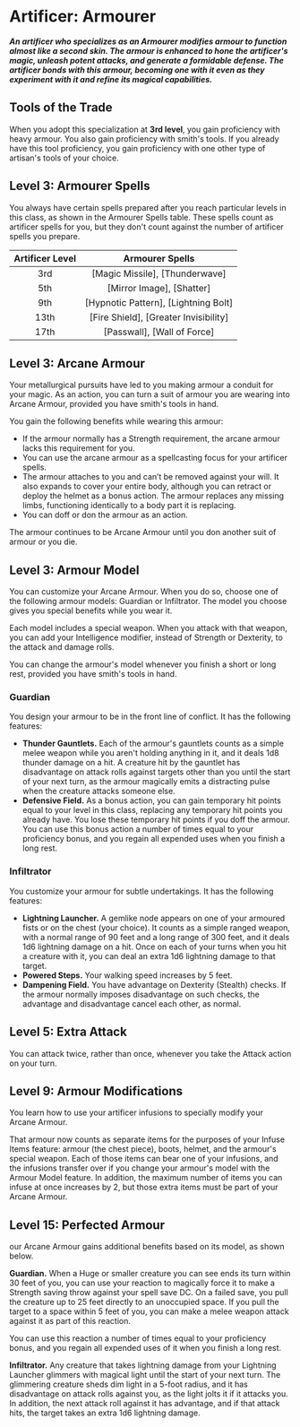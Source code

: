 # Artificer: Armourer

***An artificer who specializes as an Armourer modifies armour to function almost like a second skin. The armour is enhanced to hone the artificer's magic, unleash potent attacks, and generate a formidable defense. The artificer bonds with this armour, becoming one with it even as they experiment with it and refine its magical capabilities.***

## Tools of the Trade

When you adopt this specialization at **3rd level**, you gain proficiency with heavy armour. You also gain proficiency with smith's tools. If you already have this tool proficiency, you gain proficiency with one other type of artisan's tools of your choice.

## Level 3: Armourer Spells

You always have certain spells prepared after you reach particular levels in this class, as shown in the Armourer Spells table. These spells count as artificer spells for you, but they don't count against the number of artificer spells you prepare.

| Artificer Level | Armourer Spells |
|:-:|:-:|
| 3rd | [Magic Missile], [Thunderwave] |
| 5th | [Mirror Image], [Shatter] |
| 9th | [Hypnotic Pattern], [Lightning Bolt] |
| 13th | [Fire Shield], [Greater Invisibility] |
| 17th | [Passwall], [Wall of Force] |

## Level 3: Arcane Armour

Your metallurgical pursuits have led to you making armour a conduit for your magic. As an action, you can turn a suit of armour you are wearing into Arcane Armour, provided you have smith's tools in hand.

You gain the following benefits while wearing this armour:

- If the armour normally has a Strength requirement, the arcane armour lacks this requirement for you.
- You can use the arcane armour as a spellcasting focus for your artificer spells.
- The armour attaches to you and can’t be removed against your will. It also expands to cover your entire body, although you can retract or deploy the helmet as a bonus action. The armour replaces any missing limbs, functioning identically to a body part it is replacing.
- You can doff or don the armour as an action.

The armour continues to be Arcane Armour until you don another suit of armour or you die.

## Level 3: Armour Model

You can customize your Arcane Armour. When you do so, choose one of the following armour models: Guardian or Infiltrator. The model you choose gives you special benefits while you wear it.

Each model includes a special weapon. When you attack with that weapon, you can add your Intelligence modifier, instead of Strength or Dexterity, to the attack and damage rolls.

You can change the armour's model whenever you finish a short or long rest, provided you have smith's tools in hand.

### Guardian

You design your armour to be in the front line of conflict. It has the following features:

- **Thunder Gauntlets.** Each of the armour's gauntlets counts as a simple melee weapon while you aren't holding anything in it, and it deals 1d8 thunder damage on a hit. A creature hit by the gauntlet has disadvantage on attack rolls against targets other than you until the start of your next turn, as the armour magically emits a distracting pulse when the creature attacks someone else.
- **Defensive Field.** As a bonus action, you can gain temporary hit points equal to your level in this class, replacing any temporary hit points you already have. You lose these temporary hit points if you doff the armour. You can use this bonus action a number of times equal to your proficiency bonus, and you regain all expended uses when you finish a long rest.

### Infiltrator

You customize your armour for subtle undertakings. It has the following features:

- **Lightning Launcher.** A gemlike node appears on one of your armoured fists or on the chest (your choice). It counts as a simple ranged weapon, with a normal range of 90 feet and a long range of 300 feet, and it deals 1d6 lightning damage on a hit. Once on each of your turns when you hit a creature with it, you can deal an extra 1d6 lightning damage to that target.
- **Powered Steps.** Your walking speed increases by 5 feet.
- **Dampening Field.** You have advantage on Dexterity (Stealth) checks. If the armour normally imposes disadvantage on such checks, the advantage and disadvantage cancel each other, as normal.

## Level 5: Extra Attack

You can attack twice, rather than once, whenever you take the Attack action on your turn.

## Level 9: Armour Modifications

You learn how to use your artificer infusions to specially modify your Arcane Armour. 

That armour now counts as separate items for the purposes of your Infuse Items feature: armour (the chest piece), boots, helmet, and the armour's special weapon. Each of those items can bear one of your infusions, and the infusions transfer over if you change your armour's model with the Armour Model feature. In addition, the maximum number of items you can infuse at once increases by 2, but those extra items must be part of your Arcane Armour.

## Level 15: Perfected Armour

our Arcane Armour gains additional benefits based on its model, as shown below.

**Guardian.** When a Huge or smaller creature you can see ends its turn within 30 feet of you, you can use your reaction to magically force it to make a Strength saving throw against your spell save DC. On a failed save, you pull the creature up to 25 feet directly to an unoccupied space. If you pull the target to a space within 5 feet of you, you can make a melee weapon attack against it as part of this reaction.

You can use this reaction a number of times equal to your proficiency bonus, and you regain all expended uses of it when you finish a long rest.

**Infiltrator.** Any creature that takes lightning damage from your Lightning Launcher glimmers with magical light until the start of your next turn. The glimmering creature sheds dim light in a 5-foot radius, and it has disadvantage on attack rolls against you, as the light jolts it if it attacks you. In addition, the next attack roll against it has advantage, and if that attack hits, the target takes an extra 1d6 lightning damage.

